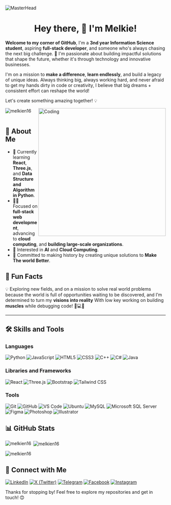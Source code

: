 ![MasterHead](https://www.pramukhdigital.com/wp-content/uploads/2018/07/New-PNC-Animated-Banners.gif)
<h1 align="center">Hey there, 👋 I'm Melkie!</h1>

**Welcome to my corner of GitHub**,  I'm a **3nd year Information Science student**, aspiring **full-stack developer**, and someone who's always chasing the next big challenge. 🚀 I'm passionate about building impactful solutions that shape the future, whether it's through technology and innovative businesses. 

I'm on a mission to **make a difference**, **learn endlessly**, and build a legacy of unique ideas. Always thinking big, always working hard, and never afraid to get my hands dirty in code or creativity, I believe that big dreams + consistent effort can reshape the world! 

Let's create something amazing together! 💡

<img align="right" alt="Coding" width="400" src="https://camo.githubusercontent.com/2366b34bb903c09617990fb5fff4622f3e941349e846ddb7e73df872a9d21233/68747470733a2f2f63646e2e6472696262626c652e636f6d2f75736572732f3733303730332f73637265656e73686f74732f363538313234332f6176656e746f2e676966" />

<p align="left"> <img src="https://komarev.com/ghpvc/?username=melkien16&label=Profile%20views&color=0e75b6&style=flat" alt="melkien16" /> </p>

<p align="left"> <a href="https://twitter.com/" target="blank"><img src="https://img.shields.io/twitter/follow/?logo=twitter&style=for-the-badge" alt="" /></a> </p>

## 🌟 About Me

- 🌱 Currently learning **React**, **Three.js**, and **Data Structure and Algorithm in Python**.
- 👨‍💻 Focused on **full-stack web development**, advancing to **cloud computing**, and **building large-scale organizations**.
- 🧠 Interested in **AI** and **Cloud Computing**.
- 🎯 Committed to making history by creating unique solutions to **Make The world Better**.


## 🌱 Fun Facts

💡 Exploring new fields, and on a mission to solve real world problems because the world is full of opportunities waiting to be discovered, and I’m determined to turn my **visions into reality** With low key working on building **muscles** while debugging code! 💪💻😊


---

## 🛠️ Skills and Tools

### Languages
![Python](https://img.shields.io/badge/-Python-3776AB?logo=python&logoColor=white&style=flat)
![JavaScript](https://img.shields.io/badge/-JavaScript-F7DF1E?logo=javascript&logoColor=black&style=flat)
![HTML5](https://img.shields.io/badge/-HTML5-E34F26?logo=html5&logoColor=white&style=flat)
![CSS3](https://img.shields.io/badge/-CSS3-1572B6?logo=css3&logoColor=white&style=flat)
![C++](https://img.shields.io/badge/-C%2B%2B-00599C?logo=cplusplus&logoColor=white&style=flat)
![C#](https://img.shields.io/badge/-C%23-239120?logo=csharp&logoColor=white&style=flat)
![Java](https://img.shields.io/badge/-Java-007396?logo=java&logoColor=white&style=flat)

### Libraries and Frameworks
![React](https://img.shields.io/badge/-React-61DAFB?logo=react&logoColor=black&style=flat)
![Three.js](https://img.shields.io/badge/-Three.js-000000?logo=three.js&logoColor=white&style=flat)
![Bootstrap](https://img.shields.io/badge/-Bootstrap-7952B3?logo=bootstrap&logoColor=white&style=flat)
![Tailwind CSS](https://img.shields.io/badge/-Tailwind%20CSS-06B6D4?logo=tailwindcss&logoColor=white&style=flat)

### Tools
![Git](https://img.shields.io/badge/-Git-F05032?logo=git&logoColor=white&style=flat)
![GitHub](https://img.shields.io/badge/-GitHub-181717?logo=github&logoColor=white&style=flat)
![VS Code](https://img.shields.io/badge/-VS%20Code-007ACC?logo=visual-studio-code&logoColor=white&style=flat)
![Ubuntu](https://img.shields.io/badge/-Ubuntu-E95420?logo=ubuntu&logoColor=white&style=flat)
![MySQL](https://img.shields.io/badge/-MySQL-4479A1?logo=mysql&logoColor=white&style=flat)
![Microsoft SQL Server](https://img.shields.io/badge/-Microsoft%20SQL%20Server-CC2927?logo=microsoftsqlserver&logoColor=white&style=flat)
![Figma](https://img.shields.io/badge/-Figma-F24E1E?logo=figma&logoColor=white&style=flat)
![Photoshop](https://img.shields.io/badge/-Photoshop-31A8FF?logo=adobephotoshop&logoColor=white&style=flat)
![Illustrator](https://img.shields.io/badge/-Illustrator-FF9A00?logo=adobeillustrator&logoColor=white&style=flat)



## 📊 GitHub Stats

<p><img align="left" src="https://github-readme-stats.vercel.app/api/top-langs?username=melkien16&show_icons=true&locale=en&theme=radical&layout=compact" alt="melkien16" /></p>

<p>&nbsp;<img align="center" src="https://github-readme-stats.vercel.app/api?username=melkien16&show_icons=true&count_private=true&locale=en&theme=radical" alt="melkien16" /></p>

<p><img align="center" src="https://github-readme-streak-stats.herokuapp.com/?user=melkien16&theme=radical" alt="melkien16" /></p>


## 🤝 Connect with Me

[![LinkedIn](https://img.shields.io/badge/-LinkedIn-0077B5?logo=linkedin&logoColor=white&style=flat)](https://www.linkedin.com/in/melkie-yilk-08a862297/) 
[![X (Twitter)](https://img.shields.io/badge/-X-1DA1F2?logo=x&logoColor=white&style=flat)](https://twitter.com/melkien_d12) 
[![Telegram](https://img.shields.io/badge/-Telegram-0088CC?logo=telegram&logoColor=white&style=flat)](https://t.me/AstraOrian) 
[![Facebook](https://img.shields.io/badge/-Facebook-1877F2?logo=facebook&logoColor=white&style=flat)](https://www.facebook.com/melkien16) 
[![Instagram](https://img.shields.io/badge/-Instagram-E4405F?logo=instagram&logoColor=white&style=flat)](https://www.instagram.com/melkien_de12)





Thanks for stopping by! Feel free to explore my repositories and get in touch! 😊
